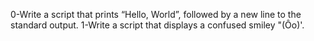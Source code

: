 0-Write a script that prints “Hello, World”, followed by a new line to the standard output.
1-Write a script that displays a confused smiley "(Ôo)'.
